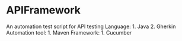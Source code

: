# APIFramework
An automation test script for API testing
Language:
        1. Java
        2. Gherkin
Automation tool:
        1. Maven
Framework:
        1. Cucumber
